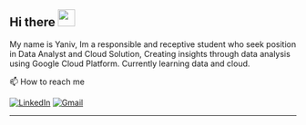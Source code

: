 ## Hi there <img src="https://raw.githubusercontent.com/MartinHeinz/MartinHeinz/master/wave.gif" width="30px">

My name is Yaniv, Im a responsible and receptive student who seek position in Data Analyst and Cloud Solution, Creating insights through data analysis using Google Cloud Platform. Currently learning data and cloud. 


📫 How to reach me

[![LinkedIn](https://img.shields.io/badge/--linkedin?label=LinkedIn&logo=LinkedIn&style=social)](https://www.linkedin.com/in/Yaniv77)
[![Gmail](https://img.shields.io/badge/--linkedin?label=Gmail&logo=gmail&style=social)](mailto:work.Yanivv77@gmail.com)

<hr>


